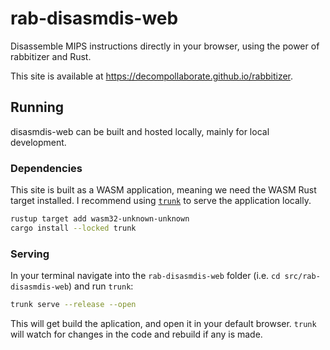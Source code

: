 # rab-disasmdis-web

Disassemble MIPS instructions directly in your browser, using the power of
rabbitizer and Rust.

This site is available at <https://decompollaborate.github.io/rabbitizer>.

## Running

disasmdis-web can be built and hosted locally, mainly for local development.

### Dependencies

This site is built as a WASM application, meaning we need the WASM Rust target
installed. I recommend using [`trunk`](https://trunkrs.dev/) to serve the
application locally.

```bash
rustup target add wasm32-unknown-unknown
cargo install --locked trunk
```

### Serving

In your terminal navigate into the `rab-disasmdis-web` folder (i.e.
`cd src/rab-disasmdis-web`) and run `trunk`:

```bash
trunk serve --release --open
```

This will get build the aplication, and open it in your default browser. `trunk`
will watch for changes in the code and rebuild if any is made.

